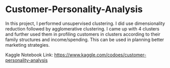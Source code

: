 # Customer-Personality-Analysis
In this project, I performed unsupervised clustering. I did use dimensionality reduction followed by agglomerative clustering. I came up with 4 clusters and further used them in profiling customers in clusters according to their family structures and income/spending. This can be used in planning better marketing strategies.

Kaggle Notebook Link: https://www.kaggle.com/codoes/customer-personality-analysis


